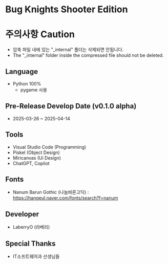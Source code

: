 Bug Knights Shooter Edition
=============

# 주의사항 Caution
- 압축 파일 내에 있는 "_internal" 폴더는 삭제되면 안됩니다.
- The "_internal" folder inside the compressed file should not be deleted.

## Language
- Python 100%
    - pygame 사용

## Pre-Release Develop Date (v0.1.0 alpha)
- 2025-03-26 ~ 2025-04-14

## Tools
- Visual Studio Code (Programming)
- Piskel (Object Design)
- Miricanvas (Ui Design)
- ChatGPT, Copilot

## Fonts
- Nanum Barun Gothic (나눔바른고딕) : https://hangeul.naver.com/fonts/search?f=nanum

## Developer
- LaberryO (라베리)

## Special Thanks
- IT소프트웨어과 선생님들
